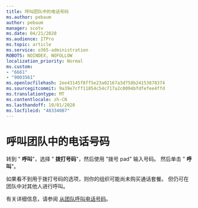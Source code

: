 ```yaml
---
title: 呼叫团队中的电话号码
ms.author: pebaum
author: pebaum
manager: scotv
ms.date: 04/21/2020
ms.audience: ITPro
ms.topic: article
ms.service: o365-administration
ROBOTS: NOINDEX, NOFOLLOW
localization_priority: Normal
ms.custom:
- "6661"
- "9003561"
ms.openlocfilehash: 2ee43145f8ff5e23a02167a3d758b24153878374
ms.sourcegitcommit: 9a39e7cff11854c54c717a2c0094bfdfefee4ffd
ms.translationtype: MT
ms.contentlocale: zh-CN
ms.lasthandoff: 10/01/2020
ms.locfileid: "48334087"
---
```

# <a name="call-a-phone-number-in-teams"></a>呼叫团队中的电话号码

转到 "  **呼叫**"，选择 "  **拨打号码**"，然后使用 "拨号 pad" 输入号码。 然后单击 "  **呼叫**"。

如果看不到用于拨打号码的选项，则你的组织可能尚未购买通话套餐。 但仍可在团队中对其他人进行呼叫。  

有关详细信息，请参阅 [从团队呼叫电话号码](https://support.microsoft.com/office/20d24ace-2851-4c29-8441-30dd2a5cf078)。
